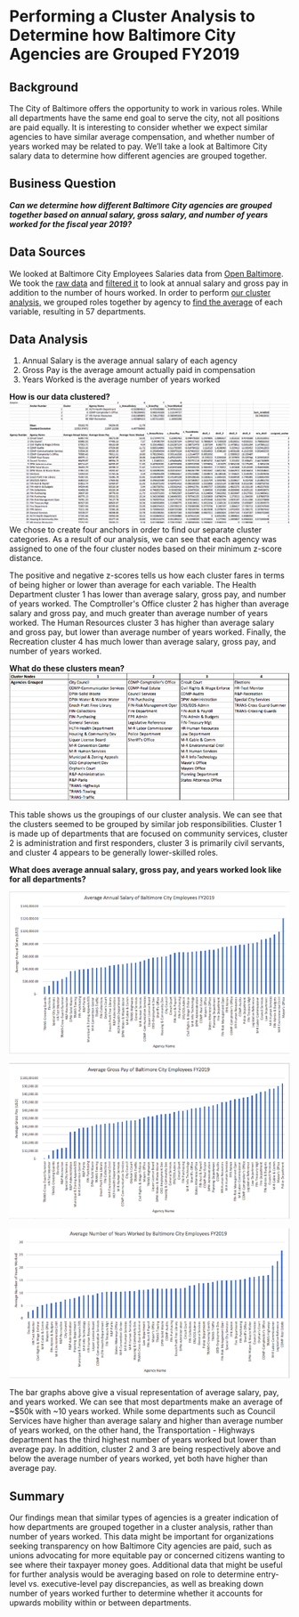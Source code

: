 # Performing a Cluster Analysis to Determine how Baltimore City Agencies are Grouped FY2019
## Background
The City of Baltimore offers the opportunity to work in various roles. While all departments have the same end goal to serve the city, not all positions are paid equally. It is interesting to consider whether we expect similar agencies to have similar average compensation, and whether number of years worked may be related to pay. We’ll take a look at Baltimore City salary data to determine how different agencies are grouped together.

## Business Question
***Can we determine how different Baltimore City agencies are grouped together based on annual salary, gross salary, and number of years worked for the fiscal year 2019?***

## Data Sources
We looked at Baltimore City Employees Salaries data from [Open Baltimore](https://data.baltimorecity.gov/City-Government/Baltimore-City-Employees-Salaries/w28m-utix). We took the [raw data](https://github.com/katiesunsg/baltimore-employees-salary-fy2019/blob/main/Baltimore_City_Employees_Salaries_RawData.xlsx) and [filtered it](https://github.com/katiesunsg/baltimore-employees-salary-fy2019/blob/main/Balti_Employees_Salary_Manipulated.xlsx) to look at annual salary and gross pay in addition to the number of hours worked. In order to perform [our cluster analysis,](https://github.com/katiesunsg/baltimore-employees-salary-fy2019/blob/main/Balti_Employees_Cluster_Analysis.xlsx) we grouped roles together by agency to [find the average](https://github.com/katiesunsg/baltimore-employees-salary-fy2019/blob/main/Balti_Employees_DataVisuals.xlsx) of each variable, resulting in 57 departments.

## Data Analysis
1. Annual Salary is the average annual salary of each agency
2. Gross Pay is the average amount actually paid in compensation
3. Years Worked is the average number of years worked 

**How is our data clustered?**
![insert](https://github.com/katiesunsg/baltimore-employees-salary-fy2019/blob/main/clustering%20results.png)
We chose to create four anchors in order to find our separate cluster categories. As a result of our analysis, we can see that each agency was assigned to one of the four cluster nodes based on their minimum z-score distance.

The positive and negative z-scores tells us how each cluster fares in terms of being higher or lower than average for each variable. The Health Department cluster 1 has lower than average salary, gross pay, and number of years worked. The Comptroller's Office cluster 2 has higher than average salary and gross pay, and much greater than average number of years worked. The Human Resources cluster 3 has higher than average salary and gross pay, but lower than average number of years worked. Finally, the Recreation cluster 4 has much lower than average salary, gross pay, and number of years worked.

**What do these clusters mean?**
![insert2](https://github.com/katiesunsg/baltimore-employees-salary-fy2019/blob/main/cluster%20table.png)

This table shows us the groupings of our cluster analysis. We can see that the clusters seemed to be grouped by similar job responsibilities. Cluster 1 is made up of departments that are focused on community services, cluster 2 is administration and first responders, cluster 3 is primarily civil servants, and cluster 4 appears to be generally lower-skilled roles. 

**What does average annual salary, gross pay, and years worked look like for all departments?**

![insert3](https://github.com/katiesunsg/baltimore-employees-salary-fy2019/blob/main/average%20annual.png)

![insert4](https://github.com/katiesunsg/baltimore-employees-salary-fy2019/blob/main/average%20gross%20pay.png)

![insert5](https://github.com/katiesunsg/baltimore-employees-salary-fy2019/blob/main/average%20years%20worked.png)

The bar graphs above give a visual representation of average salary, pay, and years worked. We can see that most departments make an average of ~$50k with ~10 years worked. While some departments such as Council Services have higher than average salary and higher than average number of years worked, on the other hand, the Transportation - Highways department has the third highest number of years worked but lower than average pay. In addition, cluster 2 and 3 are being respectively above and below the average number of years worked, yet both have higher than average pay.

## Summary
Our findings mean that similar types of agencies is a greater indication of how departments are grouped together in a cluster analysis, rather than number of years worked. This data might be important for organizations seeking transparency on how Baltimore City agencies are paid, such as unions advocating for more equitable pay or concerned citizens wanting to see where their taxpayer money goes. Additional data that might be useful for further analysis would be averaging based on role to determine entry-level vs. executive-level pay discrepancies, as well as breaking down number of years worked further to determine whether it accounts for upwards mobility within or between departments.
